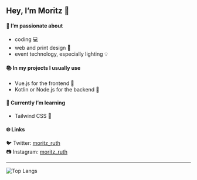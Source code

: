## Hey, I’m Moritz 👋

#### 💙 I’m passionate about  

- coding 💻
- web and print design 📰
- event technology, especially lighting 💡

#### 📚 In my projects I usually use

- Vue.js for the frontend 👀
- Kotlin or Node.js for the backend 🤖

#### 🔎 Currently I’m learning

- Tailwind CSS 💨

#### 🌐 Links

🐦 Twitter: [moritz_ruth](https://twitter.com/moritz_ruth)  
📷 Instagram: [moritz_ruth](https://instagram.com/moritz_ruth)

---

![Top Langs](https://github-readme-stats.vercel.app/api/top-langs/?username=moritzruth)
